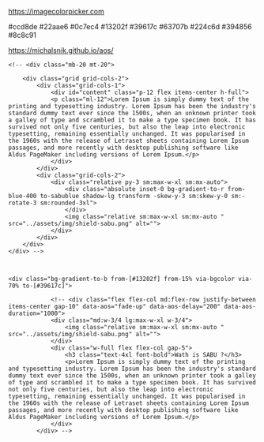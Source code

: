 https://imagecolorpicker.com

#ccd8de
#22aae6
#0c7ec4
#13202f
#39617c
#63707b
#224c6d
#394856
#8c8c91


https://michalsnik.github.io/aos/


    <!-- <div class="mb-20 mt-20">

        <div class="grid grid-cols-2">
            <div class="grid-cols-1">
                <div id="content" class="p-12 flex items-center h-full">
                <p class="ml-12">Lorem Ipsum is simply dummy text of the printing and typesetting industry. Lorem Ipsum has been the industry's standard dummy text ever since the 1500s, when an unknown printer took a galley of type and scrambled it to make a type specimen book. It has survived not only five centuries, but also the leap into electronic typesetting, remaining essentially unchanged. It was popularised in the 1960s with the release of Letraset sheets containing Lorem Ipsum passages, and more recently with desktop publishing software like Aldus PageMaker including versions of Lorem Ipsum.</p>
                </div>
            </div>
            <div class="grid-cols-2">
                <div class="relative py-3 sm:max-w-xl sm:mx-auto">
                    <div class="absolute inset-0 bg-gradient-to-r from-blue-400 to-sabublue shadow-lg transform -skew-y-3 sm:skew-y-0 sm:-rotate-3 sm:rounded-3xl">
                    </div>
                    <img class="relative sm:max-w-xl sm:mx-auto " src="../assets/img/shield-sabu.png" alt="">
                </div>
            </div>
        </div>
    </div> -->



    <div class="bg-gradient-to-b from-[#13202f] from-15% via-bgcolor via-70% to-[#39617c]">

                <!-- <div class="flex flex-col md:flex-row justify-between items-center gap-10" data-aos="fade-up" data-aos-delay="200" data-aos-duration="1000">
                <div class="md:w-3/4 lg:max-w-xl w-3/4">
                    <img class="relative sm:max-w-xl sm:mx-auto " src="../assets/img/shield-sabu.png" alt="">
                </div>
                <div class="w-full flex flex-col gap-5">
                    <h3 class="text-4xl font-bold">Wath is SABU ?</h3>
                    <p>Lorem Ipsum is simply dummy text of the printing and typesetting industry. Lorem Ipsum has been the industry's standard dummy text ever since the 1500s, when an unknown printer took a galley of type and scrambled it to make a type specimen book. It has survived not only five centuries, but also the leap into electronic typesetting, remaining essentially unchanged. It was popularised in the 1960s with the release of Letraset sheets containing Lorem Ipsum passages, and more recently with desktop publishing software like Aldus PageMaker including versions of Lorem Ipsum.</p>
                </div>
            </div> -->
